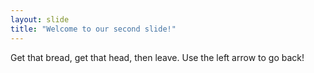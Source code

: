 ```yaml
---
layout: slide
title: "Welcome to our second slide!"
---
```

Get that bread, get that head, then leave.
Use the left arrow to go back!

